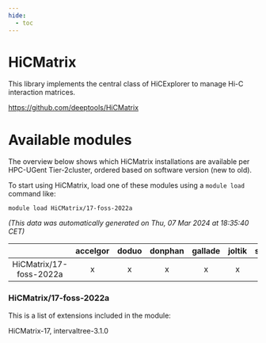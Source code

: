 ```yaml
---
hide:
  - toc
---
```


HiCMatrix
=========


This library implements the central class of HiCExplorer to manage Hi-C interaction matrices.

https://github.com/deeptools/HiCMatrix
# Available modules


The overview below shows which HiCMatrix installations are available per HPC-UGent Tier-2cluster, ordered based on software version (new to old).

To start using HiCMatrix, load one of these modules using a `module load` command like:

```shell
module load HiCMatrix/17-foss-2022a
```

*(This data was automatically generated on Thu, 07 Mar 2024 at 18:35:40 CET)*  

| |accelgor|doduo|donphan|gallade|joltik|skitty|
| :---: | :---: | :---: | :---: | :---: | :---: | :---: |
|HiCMatrix/17-foss-2022a|x|x|x|x|x|x|


### HiCMatrix/17-foss-2022a

This is a list of extensions included in the module:

HiCMatrix-17, intervaltree-3.1.0